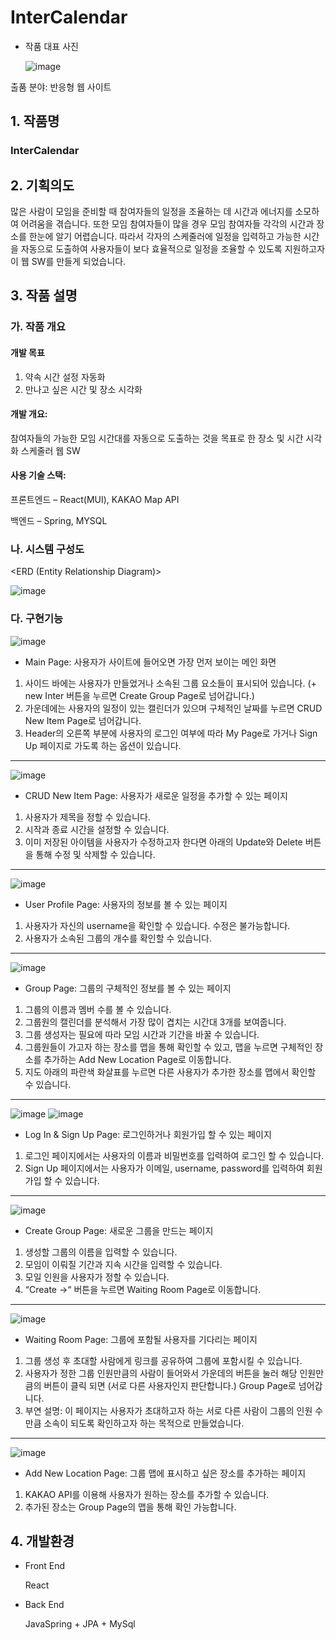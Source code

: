 # InterCalendar 


* 작품 대표 사진
  
  ![image](https://github.com/user-attachments/assets/4b45e833-be6c-4826-80d2-d27fcd0655a3)

출품 분야: 반응형 웹 사이트 

## 1. 작품명
### InterCalendar


## 2. 기획의도
 많은 사람이 모임을 준비할 때 참여자들의 일정을 조율하는 데 시간과 에너지를 소모하여 어려움을 겪습니다. 또한 모임 참여자들이 많을 경우 모임 참여자들 각각의 시간과 장소를 한눈에 알기 어렵습니다. 따라서 각자의 스케줄러에 일정을 입력하고 가능한 시간을 자동으로 도출하여 사용자들이 보다 효율적으로 일정을 조율할 수 있도록 지원하고자 이 웹 SW를 만들게 되었습니다.

## 3. 작품 설명
### 가. 작품 개요
#### 개발 목표
 1. 약속 시간 설정 자동화
 2. 만나고 싶은 시간 및 장소 시각화


#### 개발 개요: 
참여자들의 가능한 모임 시간대를 자동으로 도출하는 것을 목표로 한 장소 및 시간 시각화 스케줄러 웹 SW


#### 사용 기술 스택:
프론트엔드 – React(MUI), KAKAO Map API

백엔드 – Spring, MYSQL


### 나. 시스템 구성도
 <ERD (Entity Relationship Diagram)>
 
 ![image](https://github.com/user-attachments/assets/9850c8f6-eb01-4fc5-aa58-b452331a67a4)

### 다. 구현기능
![image](https://github.com/user-attachments/assets/11b56a51-dc12-4e42-b0cb-025da89e5b28)

* Main Page: 사용자가 사이트에 들어오면 가장 먼저 보이는 메인 화면
1. 사이드 바에는 사용자가 만들었거나 소속된 그룹 요소들이 표시되어 있습니다. (+ new Inter 버튼을 누르면 Create Group Page로 넘어갑니다.)
2. 가운데에는 사용자의 일정이 있는 캘린더가 있으며 구체적인 날짜를 누르면 CRUD New Item Page로 넘어갑니다.
3. Header의 오른쪽 부분에 사용자의 로그인 여부에 따라 My Page로 가거나 Sign Up 페이지로 가도록 하는 옵션이 있습니다.
---
![image](https://github.com/user-attachments/assets/c222b1d0-488c-4d00-985d-4a26028b339e)

* CRUD New Item Page: 사용자가 새로운 일정을 추가할 수 있는 페이지
1. 사용자가 제목을 정할 수 있습니다.
2. 시작과 종료 시간을 설정할 수 있습니다.
3. 이미 저장된 아이템을 사용자가 수정하고자 한다면 아래의 Update와 Delete 버튼을 통해 수정 및 삭제할 수 있습니다.
---
![image](https://github.com/user-attachments/assets/445a1428-cbf0-49f8-8792-f760a84f2a66)

* User Profile Page: 사용자의 정보를 볼 수 있는 페이지
1. 사용자가 자신의 username을 확인할 수 있습니다. 수정은 불가능합니다.
2. 사용자가 소속된 그룹의 개수를 확인할 수 있습니다.
---
![image](https://github.com/user-attachments/assets/88174b46-42cc-48c4-ae26-f9164cf1a62c)

* Group Page: 그룹의 구체적인 정보를 볼 수 있는 페이지
1. 그룹의 이름과 멤버 수를 볼 수 있습니다.
2. 그룹원의 캘린더를 분석해서 가장 많이 겹치는 시간대 3개를 보여줍니다.
3. 그룹 생성자는 필요에 따라 모임 시간과 기간을 바꿀 수 있습니다.
4. 그룹원들이 가고자 하는 장소를 맵을 통해 확인할 수 있고, 맵을 누르면 구체적인 장소를 추가하는 Add New Location Page로 이동합니다. 
5. 지도 아래의 파란색 화살표를 누르면 다른 사용자가 추가한 장소를 맵에서 확인할 수 있습니다.
---
![image](https://github.com/user-attachments/assets/c6ffcb8e-7a2b-4866-bce8-f2fdc81902fa)
![image](https://github.com/user-attachments/assets/5dcc43b5-166b-487d-9779-96c040602587)

* Log In & Sign Up Page: 로그인하거나 회원가입 할 수 있는 페이지
1. 로그인 페이지에서는 사용자의 이름과 비밀번호를 입력하여 로그인 할 수 있습니다.
2. Sign Up 페이지에서는 사용자가 이메일, username, password를 입력하여 회원가입 할 수 있습니다.
---
![image](https://github.com/user-attachments/assets/da54e224-ab6a-4291-943a-91c01eac0377)

* Create Group Page: 새로운 그룹을 만드는 페이지
1. 생성할 그룹의 이름을 입력할 수 있습니다.
2. 모임이 이뤄질 기간과 지속 시간을 입력할 수 있습니다.
3. 모일 인원을 사용자가 정할 수 있습니다.
4. “Create ->“ 버튼을 누르면 Waiting Room Page로 이동합니다.
---
![image](https://github.com/user-attachments/assets/75c92f21-e2b9-45bf-aba7-7846f2940275)

* Waiting Room Page: 그룹에 포함될 사용자를 기다리는 페이지
1. 그룹 생성 후 초대할 사람에게 링크를 공유하여 그룹에 포함시킬 수 있습니다.
2. 사용자가 정한 그룹 인원만큼의 사람이 들어와서 가운데의 버튼을 눌러 해당 인원만큼의 버튼이 클릭 되면 (서로 다른 사용자인지 판단합니다.) Group Page로 넘어갑니다.
3. 부연 설명: 이 페이지는 사용자가 초대하고자 하는 서로 다른 사람이 그룹의 인원 수만큼 소속이 되도록 확인하고자 하는 목적으로 만들었습니다. 
---
![image](https://github.com/user-attachments/assets/42eaa1b0-2ec1-4059-8955-b8d58fb7c392)

* Add New Location Page: 그룹 맵에 표시하고 싶은 장소를 추가하는 페이지
1. KAKAO API를 이용해 사용자가 원하는 장소를 추가할 수 있습니다.
2. 추가된 장소는 Group Page의 맵을 통해 확인 가능합니다.

## 4. 개발환경
* Front End
  
  React

* Back End
  
  JavaSpring + JPA + MySql 
